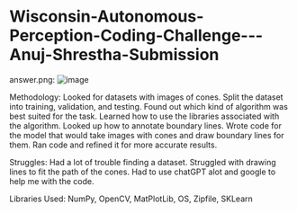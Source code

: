 # Wisconsin-Autonomous-Perception-Coding-Challenge---Anuj-Shrestha-Submission

answer.png:
![image](https://github.com/user-attachments/assets/e253d168-0979-46d1-ae17-745fd7d950d2)



Methodology:
  Looked for datasets with images of cones.
  Split the dataset into training, validation, and testing.
  Found out which kind of algorithm was best suited for the task.
  Learned how to use the libraries associated with the algorithm.
  Looked up how to annotate boundary lines. 
  Wrote code for the model that would take images with cones and draw boundary lines for them.
  Ran code and refined it for more accurate results.

  Struggles:
  	Had a lot of trouble finding a dataset.
  	Struggled with drawing lines to fit the path of the cones.
  	Had to use chatGPT alot and google to help me with the code.
  

Libraries Used:
    NumPy,
    OpenCV,
    MatPlotLib,
    OS,
    Zipfile,
    SKLearn

